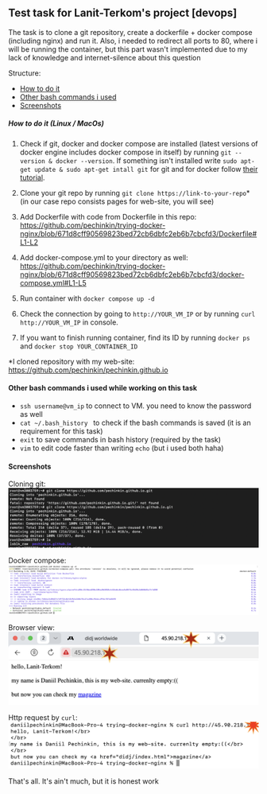 ## Test task for Lanit-Terkom's project [devops]
The task is to clone a git repository, create a dockerfile + docker compose (including nginx) and run it. Also, i needed to redirect all ports to 80, where i will be running the container, but this part wasn't implemented due to my lack of knowledge and internet-silence about this question

Structure:
- [How to do it](#how-to-do-it-linux--macos)
- [Other bash commands i used](#other-bash-commands-i-used-while-working-on-this-task)
- [Screenshots](#screenshots)

##### How to do it (Linux / MacOs)

1. Check if git, docker and docker compose are installed (latest versions of docker engine includes docker compose in itself) by running `git --version & docker --version`. If something isn't installed write `sudo apt-get update & sudo apt-get intall git` for git and for docker follow [their tutorial](https://docs.docker.com/engine/install/ubuntu/).
2. Clone your git repo by running `git clone https://link-to-your-repo`* (in our case repo consists pages for web-site, you will see)
3. Add Dockerfile with code from Dockerfile in this repo:
https://github.com/pechinkin/trying-docker-nginx/blob/671d8cff90569823bed72cb6dbfc2eb6b7cbcfd3/Dockerfile#L1-L2

5. Add docker-compose.yml to your directory as well:
https://github.com/pechinkin/trying-docker-nginx/blob/671d8cff90569823bed72cb6dbfc2eb6b7cbcfd3/docker-compose.yml#L1-L5

6. Run container with `docker compose up -d`
7. Check the connection by going to `http://YOUR_VM_IP` or by running `curl http://YOUR_VM_IP` in console.
8. If you want to finish running container, find its ID by running `docker ps` and `docker stop YOUR_CONTAINER_ID`

*I cloned repository with my web-site: https://github.com/pechinkin/pechinkin.github.io

#### Other bash commands i used while working on this task
- `ssh username@vm_ip` to connect to VM. you need to know the password as well
- `cat ~/.bash_history ` to check if the bash commands is saved (it is an requirement for this task)
- `exit` to save commands in bash history (required by the task)
- `vim` to edit code faster than writing `echo` (but i used both haha)

#### Screenshots
Cloning git:
![git clone](1cloning_git.png)

Docker compose:
![docker compose](2docker_compose.png)

Browser view:
![page in the net](3browser.png)

Http request by `curl`:
![curl](4http_request.png)

That's all. It's ain't much, but it is honest work
